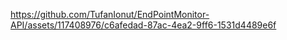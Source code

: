 

https://github.com/TufanIonut/EndPointMonitor-API/assets/117408976/c6afedad-87ac-4ea2-9ff6-1531d4489e6f

